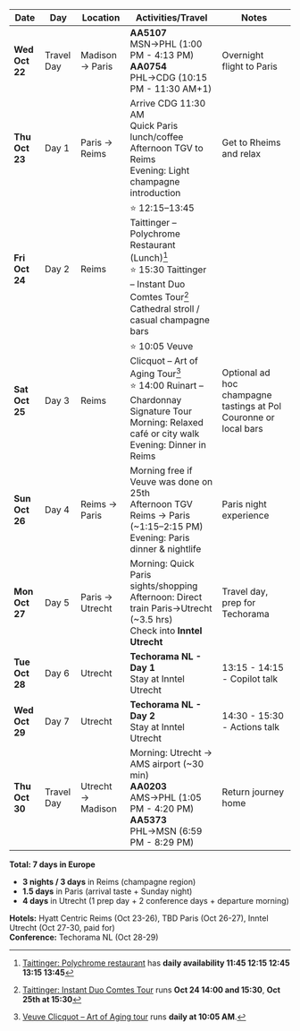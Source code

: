 | Date | Day | Location | Activities/Travel | Notes |
|------|-----|----------|------------------|-------|
| **Wed Oct 22** | Travel Day | Madison → Paris | **AA5107** MSN→PHL (1:00 PM - 4:13 PM)<br>**AA0754** PHL→CDG (10:15 PM - 11:30 AM+1) | Overnight flight to Paris |
| **Thu Oct 23** | Day 1 | Paris → Reims | Arrive CDG 11:30 AM<br>Quick Paris lunch/coffee<br>Afternoon TGV to Reims<br>Evening: Light champagne introduction | Get to Rheims and relax |
| **Fri Oct 24** | Day 2 | Reims | ⭐ 12:15–13:45 Taittinger – Polychrome Restaurant (Lunch)[^1]<br>⭐ 15:30 Taittinger – Instant Duo Comtes Tour[^2]<br>Cathedral stroll / casual champagne bars | |
| **Sat Oct 25** | Day 3 | Reims | ⭐ 10:05 Veuve Clicquot – Art of Aging Tour[^3]<br>⭐ 14:00 Ruinart – Chardonnay Signature Tour<br>Morning: Relaxed café or city walk<br>Evening: Dinner in Reims | Optional ad hoc champagne tastings at Pol Couronne or local bars |
| **Sun Oct 26** | Day 4 | Reims → Paris | Morning free if Veuve was done on 25th<br>Afternoon TGV Reims → Paris (~1:15–2:15 PM)<br>Evening: Paris dinner & nightlife | Paris night experience |
| **Mon Oct 27** | Day 5 | Paris → Utrecht | Morning: Quick Paris sights/shopping<br>Afternoon: Direct train Paris→Utrecht (~3.5 hrs)<br>Check into **Inntel Utrecht** | Travel day, prep for Techorama |
| **Tue Oct 28** | Day 6 | Utrecht | **Techorama NL - Day 1**<br>Stay at Inntel Utrecht | 13:15 - 14:15 - Copilot talk |
| **Wed Oct 29** | Day 7 | Utrecht | **Techorama NL - Day 2**<br>Stay at Inntel Utrecht | 14:30 - 15:30 - Actions talk |
| **Thu Oct 30** | Travel Day | Utrecht → Madison | Morning: Utrecht → AMS airport (~30 min)<br>**AA0203** AMS→PHL (1:05 PM - 4:20 PM)<br>**AA5373** PHL→MSN (6:59 PM - 8:29 PM) | Return journey home |

**Total: 7 days in Europe**
- **3 nights / 3 days** in Reims (champagne region)
- **1.5 days** in Paris (arrival taste + Sunday night)  
- **4 days** in Utrecht (1 prep day + 2 conference days + departure morning)

**Hotels:** Hyatt Centric Reims (Oct 23-26), TBD Paris (Oct 26-27), Inntel Utrecht (Oct 27-30, paid for)  
**Conference:** Techorama NL (Oct 28-29)

[^1]: [Taittinger: Polychrome restaurant](https://book-a-visit.taittinger.fr/pages/restaurant/) has **daily availability 11:45 12:15 12:45 13:15 13:45**
[^2]: [Taittinger: Instant Duo Comtes Tour](https://book-a-visit.taittinger.fr/experiences/instant-duo-comtes) runs **Oct 24 14:00 and 15:30**, **Oct 25th at 15:30**
[^3]: [Veuve Clicquot – Art of Aging tour](https://www.veuveclicquot.com/en-us/visit_us_the_art_of_aging.html) runs **daily at 10:05 AM**.
